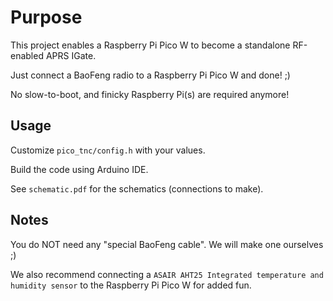 # Purpose

This project enables a Raspberry Pi Pico W to become a standalone RF-enabled
APRS IGate.

Just connect a BaoFeng radio to a Raspberry Pi Pico W and done! ;)

No slow-to-boot, and finicky Raspberry Pi(s) are required anymore!

## Usage

Customize `pico_tnc/config.h` with your values.

Build the code using Arduino IDE.

See `schematic.pdf` for the schematics (connections to make).

## Notes

You do NOT need any "special BaoFeng cable". We will make one ourselves ;)

We also recommend connecting a `ASAIR AHT25 Integrated temperature and humidity
sensor` to the Raspberry Pi Pico W for added fun.
